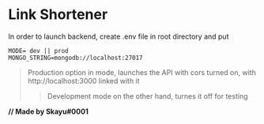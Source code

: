 # Link Shortener

In order to launch backend, create .env file in root directory and put 

```env
MODE= dev || prod
MONGO_STRING=mongodb://localhost:27017
```

>Production option in mode, launches the API with cors turned on, with http://localhost:3000 linked with it
>> Development mode on the other hand, turnes it off for testing


**// Made by Skayu#0001**